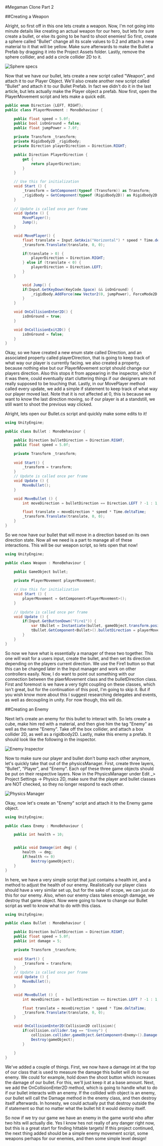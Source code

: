#Megaman Clone Part 2

##Creating a Weapon

Alright, so first off in this one lets create a weapon.  Now, I'm not going into minute details like creating an actual weapon for our hero, but lets for sure create a bullet, or else its going to be hard to shoot enemies!  So first, create a sphere called "Bullet" change all its scale values to 0.2 and attach a new material to it that will be yellow.  Make sure afterwards to make the Bullet a Prefab by dragging it into the Project Assets folder.  Lastly, remove the sphere collider, and add a circle collider 2D to it. 

![Sphere specs](https://raw.githubusercontent.com/DennyScott/Blog-Posts/master/drafts/Megaman/Pt2/1.png)

Now that we have our bullet, lets create a new script called "Weapon", and attach it to our Player Object. We'll also create another new script called "Bullet" and attach it to our Bullet Prefab. In fact we didn't do it in the last article, but lets actually make the Player object a prefab.  Now first, open the PlayerMovement script and lets make a quick edit.

``` c#
public enum Direction {LEFT, RIGHT};
public class PlayerMovement : MonoBehaviour {

	public float speed = 5.0f;
	public bool isOnGround = false;
	public float jumpPower = 7.0f;
	
	private Transform _transform;
	private Rigidbody2D _rigidbody;
	private Direction playerDirection = Direction.RIGHT;

	public Direction PlayerDirection {
		get {
			return playerDirection;
		}
	}

	// Use this for initialization
	void Start () {
		_transform = GetComponent(typeof (Transform)) as Transform;
		_rigidbody = GetComponent(typeof (Rigidbody2D)) as Rigidbody2D;
	}
	
	// Update is called once per frame
	void Update () {
		MovePlayer();
		Jump();
	}

	void MovePlayer() {
		float translate = Input.GetAxis("Horizontal") * speed * Time.deltaTime;
		_transform.Translate(translate, 0, 0);

		if(translate > 0) {
			playerDirection = Direction.RIGHT;
		} else if (translate < 0) {
			playerDirection = Direction.LEFT;
		}
	}

		void Jump() {
		if(Input.GetKeyDown(KeyCode.Space) && isOnGround) {
			_rigidbody.AddForce(new Vector2(0, jumpPower), ForceMode2D.Impulse);
		}
	}

	void OnCollisionEnter2D() {
		isOnGround = true;
	}

	void OnCollisionExit2D() {
		isOnGround = false;
	}
}
```
Okay, so we have created a new enum state called Direction, and an associated property called playerDirection, that is going to keep track of what way our player is currently facing.  we also created a property, because nothing else but our PlayerMovement script should change our players direction.  Also this stops it from appearing in the inspector, which if it was there, could eventually start cluttering things if our designers are not really supposed to be touching that.  Lastly, in our MovePlayer method called every update, we add a simple if statement to keep track of what way our player moved last.  Note that it is not affected at 0, this is because we want to know the last direction moving, so if our player is at a standstill, we still want to shoot the previous way clicked.

Alright, lets open our Bullet.cs script and quickly make some edits to it!

``` c#
using UnityEngine;

public class Bullet : MonoBehaviour {

	public Direction bulletDirection = Direction.RIGHT;
	public float speed = 5.0f;

	private Transform _transform;
	
	void Start() {
		_transform = transform;
	}
	// Update is called once per frame
	void Update () {
		MoveBullet();
	}

	void MoveBullet () {
		int moveDirection = bulletDirection == Direction.LEFT ? -1 : 1;

		float translate = moveDirection * speed * Time.deltaTime;
		_transform.Translate(translate, 0, 0);
	}
}
```
So we now have our bullet that will move in a direction based on its own direction state.  Now all we need is a part to manage all of these interactions.  This will be our weapon script, so lets open that now!

``` c#
using UnityEngine;

public class Weapon : MonoBehaviour {

	public GameObject bullet;
	
	private PlayerMovement playerMovement;

	// Use this for initialization
	void Start () {
		playerMovement = GetComponent<PlayerMovement>();
	}
	
	// Update is called once per frame
	void Update () {
		if(Input.GetButtonDown("Fire1")) {
			var tBullet = Instantiate(bullet, gameObject.transform.position, bullet.transform.rotation) as GameObject;
			tBullet.GetComponent<Bullet>().bulletDirection = playerMovement.PlayerDirection;
		}
	}
}
```

So now we have what is essentially a manager of these two together.  This one will wait for a users input, create the bullet, and then set its direction depending on the players current direction.  We use the Fire1 button so that this can be changed later in the Input manager and work on other controllers easily.  Now, I do want to point out something with our connection between the plaerMovement class and the bulletDirection class.  First and foremost is we have a very tight coupling on these classes, which isn't great, but for the continuation of this post, I'm going to skip it.  But if you wish know more about this I suggest researching delegates and events, as well as decoupling in unity.  For now though, this will do.

##Creating an Enemy

Next let’s create an enemy for this bullet to interact with.  So lets create a cube, make him red with a material, and then give him the tag "Enemy" as well as the name "Enemy".  Take off the box collider, and attach a box collider 2D, as well as a rigidbody2D.  Lastly, make this enemy a prefab.  It should look like the following in the inspector.

![Enemy Inspector](https://raw.githubusercontent.com/DennyScott/Blog-Posts/master/drafts/Megaman/Pt2/5.png)

Now to make sure our player and bullet don't bump each other anymore, let's quickly take that out of the physicsManager.  First, create three layers, "Bullet", "Player", and "Enemy".  Each opf these three game objects should be put on their respective layers.  Now in the PhysicsManager under Edit _> Project Settings -> Physics 2D, make sure that the player and bullet classes are NOT checked, so they no longer respond to each other.

![Physics Manager](https://raw.githubusercontent.com/DennyScott/Blog-Posts/master/drafts/Megaman/Pt2/6.png)

Okay, now let's create an "Enemy" script and attach it to the Enemy game object.

``` c#
using UnityEngine;

public class Enemy : MonoBehaviour {

	public int health = 10;


	public void Damage(int dmg) {
		health -= dmg;
		if(health <= 0)
			Destroy(gameObject);
	}
}
```

In here, we have a very simple script that just contains a health int, and a method to adjust the health of our enemy.  Realistically our player class should have a very similar set up, but for the sake of scope, we can just do this for our enemy. Also, when our enemy class takes enough damage, we destroy that game object. Now were going to have to change our Bullet script as well to know what to do with this class.

``` C#
using UnityEngine;

public class Bullet : MonoBehaviour {

	public Direction bulletDirection = Direction.RIGHT;
	public float speed = 5.0f;
	public int damage = 5;

	private Transform _transform;
	
	void Start() {
		_transform = transform;
	}
	// Update is called once per frame
	void Update () {
		MoveBullet();
	}

	void MoveBullet () {
		int moveDirection = bulletDirection == Direction.LEFT ? -1 : 1;

		float translate = moveDirection * speed * Time.deltaTime;
		_transform.Translate(translate, 0, 0);
	}

	void OnCollisionEnter2D(Collision2D collision){
		if(collision.collider.tag == "Enemy") {
			collision.collider.gameObject.GetComponent<Enemy>().Damage(damage);
			Destroy(gameObject);
		}
		
	}
}
```

We've added a couple of things.  First, we now have a damage int at the top of our class that is used to measure the damage this bullet will do to our enemy.  We could for example, hold down the shoot button which increases the damage of our bullet.  For this, we'll just keep it at a base amount.  Next, we add the OnCollisionEnter2D method, which is going to handle what to do if our bullet interacts with an enemy.  If the collided with object is an enemy, our bullet will call the Damage method in the enemy class, and then destroy itself afterwards.  In honesty, we could actually put that destroy outside the if statement so that no matter what the bullet hit it would destroy itself.

So now if we try our game we have an enemy in the game world who after two hits will actually die.  Yes I know hes not really of any danger right now, but this is a great start for finding hittable targets!  If this project continued, the next thing added should be a simple enemy movement script, some weapons perhaps for our enemies, and then some simple level design!